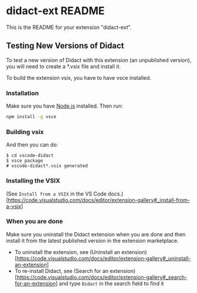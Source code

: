 # didact-ext README

This is the README for your extension "didact-ext". 

## Testing New Versions of Didact

To test a new version of Didact with this extension (an unpublished version), you will need to create a *.vsix file and install it.

To build the extension vsix, you have to have vsce installed.

### Installation

Make sure you have [Node.js](https://nodejs.org/) installed. Then run:

```bash
npm install -g vsce
```

### Building vsix
And then you can do:

```
$ cd vscode-didact
$ vsce package
# vscode-didact*.vsix generated
```

### Installing the VSIX

(See `Install from a VSIX` in the VS Code docs.)[https://code.visualstudio.com/docs/editor/extension-gallery#_install-from-a-vsix]

### When you are done

Make sure you uninstall the Didact extension when you are done and then install it from the latest published version in the extension marketplace. 

* To uninstall the extension, see (Uninstall an extension)[https://code.visualstudio.com/docs/editor/extension-gallery#_uninstall-an-extension]
* To re-install Didact, see (Search for an extension)[https://code.visualstudio.com/docs/editor/extension-gallery#_search-for-an-extension] and type `Didact` in the search field to find it



